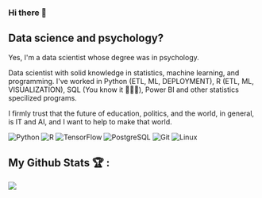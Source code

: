 ### Hi there 👋

## Data science and psychology?

Yes, I'm a data scientist whose degree was in psychology. 

Data scientist with solid knowledge in statistics, machine learning, and programming. I've worked in Python (ETL, ML, DEPLOYMENT), R (ETL, ML, VISUALIZATION), SQL (You know it 🤷🏻‍♂️), Power BI and other statistics specilized programs. 

I firmly trust that the future of education, politics, and the world, in general, is IT and AI, and I want to help to make that world.

<div>
 
   <img alt="Python" src="https://img.shields.io/badge/Python-FFD43B?style=for-the-badge&logo=python&logoColor=blue"/>
   <img alt="R" src="https://img.shields.io/badge/R-276DC3?style=for-the-badge&logo=r&logoColor=white"/>
   <img alt="TensorFlow" src="https://img.shields.io/badge/TensorFlow-FF6F00?style=for-the-badge&logo=tensorflow&logoColor=white"/>
   <img alt="PostgreSQL" src="https://img.shields.io/badge/PostgreSQL-316192?style=for-the-badge&logo=postgresql&logoColor=white"/>
   <img alt="Git" src="https://img.shields.io/badge/git%20-%23F05033.svg?&style=for-the-badge&logo=git&logoColor=white"/>
   <img alt="Linux" src="https://img.shields.io/badge/Linux-FCC624?style=for-the-badge&logo=linux&logoColor=black"/>
</div>
 
 ## My Github Stats :trophy: :

<div>
  <a href="https://github-readme-stats.vercel.app/api/top-langs/?username=bapinedam">
    <img align="left" src="https://github-readme-stats.vercel.app/api/top-langs/?username=bapinedam" />
  </a>
</div>
  


<!--
https://dev.to/envoy_/150-badges-for-github-pnk#analytics
-->
